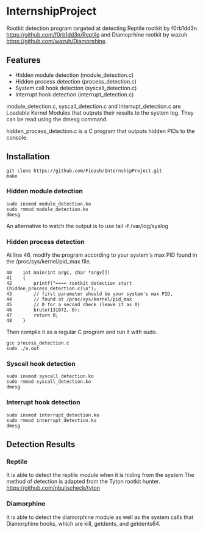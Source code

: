 # InternshipProject

Rootkit detection program targeted at detecting Reptile rootkit by f0rb1dd3n
https://github.com/f0rb1dd3n/Reptile and Diamoprhine rootkit by wazuh https://github.com/wazuh/Diamorphine.

## Features
- Hidden module detection (module_detection.c)
- Hidden process detection (process_detection.c)
- System call hook detection (syscall_detection.c)
- Interrupt hook detection (interrupt_detection.c)

module_detection.c, syscall_detection.c and interrupt_detection.c are Loadable Kernel Modules 
that outputs their results to the system log. They can be read using the dmesg command.

hidden_process_detection.c is a C program that outputs hidden PIDs to the console.

## Installation
```
git clone https://github.com/Fieash/InternshipProject.git
make
```

### Hidden module detection
```
sudo insmod module_detection.ko
sudo rmmod module_detection.ko
dmesg 
```
An alternative to watch the output is to use tail -f /var/log/syslog

### Hidden process detection
At line 46, modify the program according to your system's max PID found in 
the /proc/sys/kernel/pid_max file.
```
40    int main(int argc, char *argv[])
41    {
42        printf("==== rootkit detection start (hidden_process_detection.c)\n");
43        // first parameter should be your system's max PID, 
44        // found at /proc/sys/kernel/pid_max
45        // 0 for a second check (leave it as 0)
46        brute(131072, 0);
47        return 0;
48    }
```
Then compile it as a regular C program and run it with sudo.
```
gcc process_detection.c
sudo ./a.out
```

### Syscall hook detection
```
sudo insmod syscall_detection.ko
sudo rmmod syscall_detection.ko
dmesg
```

### Interrupt hook detection
```
sudo insmod interrupt_detection.ko
sudo rmmod interrupt_detection.ko
dmesg
```

## Detection Results

### Reptile
It is able to detect the reptile module when it is hiding from the system
The method of detection is adapted from the Tyton rootkit hunter. 
https://github.com/nbulischeck/tyton


### Diamorphine
It is able to detect the diamorphine module as well as the system calls
that Diamorphine hooks, which are kill, getdents, and getdents64.
